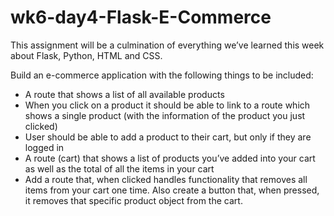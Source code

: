 # wk6-day4-Flask-E-Commerce
This assignment will be a culmination of everything we’ve learned this week about Flask, Python, HTML and CSS.

Build an e-commerce application with the following things to be included:

- A route that shows a list of all available products
- When you click on a product it should be able to link to a route which shows a single product (with the information of the product you just clicked)
- User should be able to add a product to their cart, but only if they are logged in
- A route (cart) that shows a list of products you’ve added into your cart as well as the total of all the items in your cart
- Add a route that, when clicked handles functionality that removes all items from your cart one time. Also create a button that, when pressed, it removes that specific product object from the cart.
